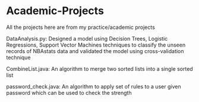 # Academic-Projects

All the projects here are from my practice/academic projects

DataAnalysis.py: Designed a model using Decision Trees, Logistic Regressions, Support Vector Machines techniques to classify the unseen records of NBAstats data and validated the model using cross-validation technique

CombineList.java: An algorithm to merge two sorted lists into a single sorted list

password_check.java: An algorithm to apply set of rules to a user given password which can be used to check the strength
